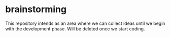 # brainstorming
This repository intends as an area where we can collect ideas until we begin with the development phase. Will be deleted once we start coding.
